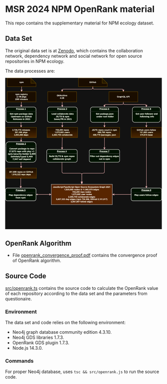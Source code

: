 # MSR 2024 NPM OpenRank material

This repo contains the supplementary material for NPM ecology dataset.

## Data Set

The original data set is at [Zenodo](https://zenodo.org/records/10317762), which contains the collaboration network, dependency network and social network for open source repositories in NPM ecology.

The data processes are:

![](images/data_process.png)

## OpenRank Algorithm

- File [openrank_convergence_proof.pdf](openrank_convergence_proof.pdf) contains the convergence proof of OpenRank algorithm.

## Source Code

[src/openrank.ts](src/openrank.ts) contains the source code to calculate the OpenRank value of each repository according to the data set and the parameters from questionaire.

### Environment

The data set and code relies on the following environment:

- Neo4j graph database community edition 4.3.10.
- Neo4j GDS libraries 1.7.3.
- OpenRank GDS plugin 1.7.3.
- Node.js 14.3.0.

### Commands

For proper Neo4j database, uses `tsc && src/openrank.js` to run the source code.
